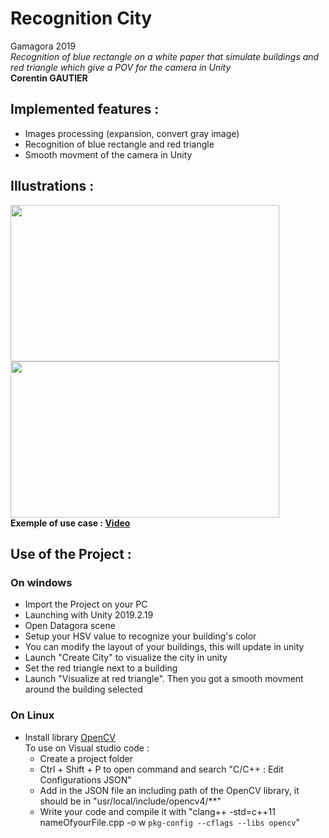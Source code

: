 # Recognition City
Gamagora 2019<br>
<em>Recognition of blue rectangle on a white paper that simulate buildings and red triangle which give a POV for the camera in Unity </em><br>
**Corentin GAUTIER**

## Implemented features :
- Images processing (expansion, convert gray image)
- Recognition of blue rectangle and red triangle 
- Smooth movment of the camera in Unity 

## Illustrations : 


<img src="https://github.com/VCityTeam/DatAgora/blob/master/Pictures/Doc/CaptureMire.PNG" width="430" height="250" /> <img src="https://github.com/VCityTeam/DatAgora/blob/master/Pictures/Doc/CaptureMire2.PNG" width="430" height="250" /><br>
**Exemple of use case : [Video](https://www.youtube.com/watch?v=AbVM-ZPWpCQ)**
## Use of the Project :
### On windows
- Import the Project on your PC
- Launching with Unity 2019.2.19
- Open Datagora scene
- Setup your HSV value to recognize your building's color
- You can modify the layout of your buildings, this will update in unity
- Launch "Create City" to visualize the city in unity
- Set the red triangle next to a building
- Launch "Visualize at red triangle". Then you got a smooth movment around the building selected

### On Linux
- Install library [OpenCV](https://docs.opencv.org/master/d7/d9f/tutorial_linux_install.html)<br>
 To use on Visual studio code :
    - Create a project folder
    - Ctrl + Shift + P to open command and search "C/C++ : Edit Configurations JSON"
    - Add in the JSON file an including path of the OpenCV library, it should be in "usr/local/include/opencv4/**"
    - Write your code and compile it with "clang++ -std=c++11 nameOfyourFile.cpp -o w `pkg-config --cflags --libs opencv`"
